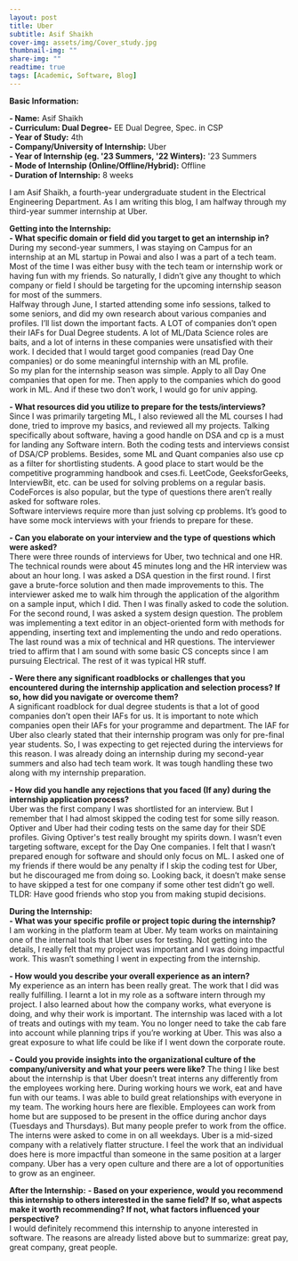 ```yaml
---
layout: post
title: Uber
subtitle: Asif Shaikh
cover-img: assets/img/Cover_study.jpg
thumbnail-img: ""
share-img: ""
readtime: true
tags: [Academic, Software, Blog]
---
```

 **Basic Information:**

 **- Name:** Asif Shaikh\
 **- Curriculum: Dual Degree-** EE Dual Degree, Spec. in CSP\
 **- Year of Study:** 4th\
 **- Company/University of Internship:** Uber\
 **- Year of Internship (eg. \'23 Summers, \'22 Winters):** '23 Summers\
 **- Mode of Internship (Online/Offline/Hybrid):** Offline\
 **- Duration of Internship:** 8 weeks

I am Asif Shaikh, a fourth-year undergraduate student in the Electrical Engineering Department.
As I am writing this blog, I am halfway through my third-year summer internship at Uber.

**Getting into the Internship:**\
**- What specific domain or field did you target to get an internship in?**\
During my second-year summers, I was staying on Campus for an internship at an ML startup in Powai and also I was a part of a tech team. Most of the time I was either busy with the tech team or internship work or having fun with my friends. So naturally, I didn’t give any thought to which company or field I should be targeting for the upcoming internship season for most of the summers.\
Halfway through June, I started attending some info sessions, talked to some seniors, and did my own research about various companies and profiles. I’ll list down the important facts. A LOT of companies don’t open their IAFs for Dual Degree students. A lot of ML/Data Science roles are baits, and a lot of interns in these companies were unsatisfied with their work. I decided that I would target good companies (read Day One companies) or do some meaningful internship
with an ML profile.\
So my plan for the internship season was simple. Apply to all Day One companies that open for me. Then apply to the companies which do good work in ML. And if these two don’t work, I would go for univ apping.

**- What resources did you utilize to prepare for the tests/interviews?**\
Since I was primarily targeting ML, I also reviewed all the ML courses I had done, tried to improve my basics, and reviewed all my projects.
Talking specifically about software, having a good handle on DSA and cp is a must for landing any Software intern. Both the coding tests and interviews consist of DSA/CP problems. Besides, some ML and Quant companies also use cp as a filter for shortlisting students. A good place to start would be the competitive programming handbook and cses.fi. LeetCode, GeeksforGeeks, InterviewBit, etc. can be used for solving problems on a regular basis. CodeForces is also popular, but the type of questions there aren’t really asked for software roles.\
Software interviews require more than just solving cp problems. It’s good to have some mock
interviews with your friends to prepare for these.

**- Can you elaborate on your interview and the type of questions which were asked?**\
There were three rounds of interviews for Uber, two technical and one HR. The technical rounds were about 45 minutes long and the HR interview was about an hour long. I was asked a DSA question in the first round. I first gave a brute-force solution and then made improvements to this. The interviewer asked me to walk him through the application of the algorithm on a sample input, which I did. Then I was finally asked to code the solution.\
For the second round, I was asked a system design question. The problem was implementing a text editor in an object-oriented form with methods for appending, inserting text and implementing the undo and redo operations.
The last round was a mix of technical and HR questions. The interviewer tried to affirm that I am sound with some basic CS concepts since I am pursuing Electrical. The rest of it was typical HR stuff.

**- Were there any significant roadblocks or challenges that you encountered during the internship application and selection process? If so, how did you navigate or overcome
them?**\
A significant roadblock for dual degree students is that a lot of good companies don’t open their IAFs for us. It is important to note which companies open their IAFs for your programme and department. The IAF for Uber also clearly stated that their internship program was only for pre-final year students. So, I was expecting to get rejected during the interviews for this reason. I was already doing an internship during my second-year summers and also had tech team work. It was tough handling these two along with my internship preparation.

**- How did you handle any rejections that you faced (If any) during the internship application process?**\
Uber was the first company I was shortlisted for an interview. But I remember that I had almost skipped the coding test for some silly reason. Optiver and Uber had their coding tests on the same day for their SDE profiles. Giving Optiver's test really brought my spirits down. I wasn’t even targeting software, except for the Day One companies. I felt that I wasn’t prepared enough for software and should only focus on ML. I asked one of my friends if there would be any penalty if I skip the coding test for Uber, but he discouraged me from doing so. Looking back, it doesn’t make sense to have skipped a test for one company if some other test didn’t go well.\
TLDR: Have good friends who stop you from making stupid decisions.

**During the Internship:**\
**- What was your specific profile or project topic during the internship?**\
I am working in the platform team at Uber. My team works on maintaining one of the internal tools that Uber uses for testing. Not getting into the details, I really felt that my project was important and I was doing impactful work. This wasn’t something I went in expecting from the internship.

**- How would you describe your overall experience as an intern?**\
My experience as an intern has been really great. The work that I did was really fulfilling. I learnt a lot in my role as a software intern through my project. I also learned about how the company works, what everyone is doing, and why their work is important. The internship was laced with a lot of treats and outings with my team. You no longer need to take the cab fare into account while planning trips if you’re working at Uber. This was also a great exposure to what life could be like if I went down the corporate route.

**- Could you provide insights into the organizational culture of the company/university and what your peers were like?**
The thing I like best about the internship is that Uber doesn’t treat interns any differently from the employees working here. During working hours we work, eat and have fun with our teams. I was able to build great relationships with everyone in my team. The working hours here are flexible. Employees can work from home but are supposed to be present in the office during anchor days (Tuesdays and Thursdays). But many people prefer to work from the office. The interns were asked to come in on all weekdays. Uber is a mid-sized company with a relatively flatter structure. I feel the work that an individual does here is more impactful than someone in the same position at a larger company. Uber has a very open culture and there are a lot of opportunities to grow as an engineer.

**After the Internship:**
**- Based on your experience, would you recommend this internship to others interested
in the same field? If so, what aspects make it worth recommending? If not, what
factors influenced your perspective?**\
I would definitely recommend this internship to anyone interested in software. The
reasons are already listed above but to summarize: great pay, great company, great
people.
